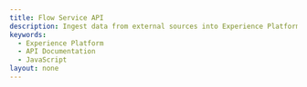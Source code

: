 ```yaml
---
title: Flow Service API
description: Ingest data from external sources into Experience Platform.
keywords: 
  - Experience Platform
  - API Documentation
  - JavaScript
layout: none
--- 
```

<RedoclyAPIBlock src="/swagger-specs/flow-service.yaml"/>